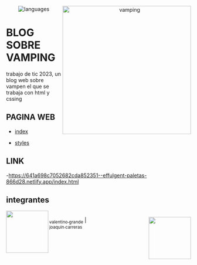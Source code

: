 
<p align="center"><img src="https://img.shields.io/badge/langs-HTML%20%7C%20CSS-red?style=flat-square&color=42b883" alt="languages"></a>
 
 <img align="right" src="https://fotografias-compromiso.atresmedia.com/clipping/cmsimages02/2019/03/29/56B75CC6-E2D2-4199-8B67-231B922C9821/58.jpg" width="350" alt="vamping">


# BLOG SOBRE VAMPING

trabajo de tic 2023, un blog web sobre vampen el que se trabaja con html y cssing 


## PAGINA WEB

- [index](web/index.html)

- [styles](web/styles.css)



  
  



## LINK

-https://641a698c7052682cda852351--effulgent-paletas-866d28.netlify.app/index.html

  
  
## integrantes

  
[<img align= "left" src="https://avatars.githubusercontent.com/u/87675718?s=400&v=4" width=115><br><sub>valentino grande</sub>](https://github.com/drtino7) |  [<img align="right" src="https://avatars.githubusercontent.com/u/124052585?v=4" width=115><br><sub>joaquin carreras</sub>](https://github.com/joacox07)
  

  


